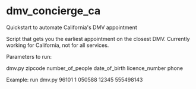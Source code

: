 # dmv_concierge_ca
Quickstart to automate California's DMV appointment

Script that gets you the earliest appointment on the closest DMV. Currently working for California, not for all services.

Parameters to run:

dmv.py zipcode number_of_people date_of_birth licence_number phone

Example:
run dmv.py 96101 1 050588 12345 555498143
